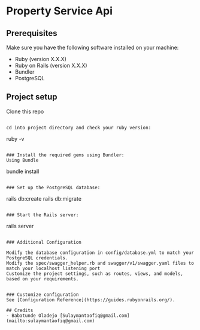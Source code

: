 # Property Service Api

## Prerequisites

Make sure you have the following software installed on your machine:

- Ruby (version X.X.X)
- Ruby on Rails (version X.X.X)
- Bundler
- PostgreSQL

## Project setup
Clone this repo

```

cd into project directory and check your ruby version:
```
ruby -v
```

### Install the required gems using Bundler:
Using Bundle
```
bundle install
```

### Set up the PostgreSQL database:
```
rails db:create
rails db:migrate
```

### Start the Rails server:
```
rails server
```

### Additional Configuration

Modify the database configuration in config/database.yml to match your PostgreSQL credentials.
Modify the spec/swagger_helper.rb and swagger/v1/swagger.yaml files to match your localhost listening port
Customize the project settings, such as routes, views, and models, based on your requirements.


### Customize configuration
See [Configuration Reference](https://guides.rubyonrails.org/).

## Credits
- Babatunde Oladejo [Sulaymantaofiq@gmail.com](mailto:sulaymantaofiq@gmail.com)
